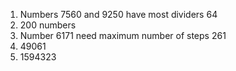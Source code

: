1. Numbers 7560 and 9250 have most dividers 64
2. 200 numbers
3. Number 6171 need maximum number of steps 261
4. 49061
5. 1594323